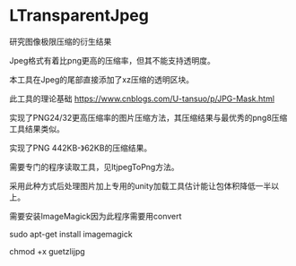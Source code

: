 # LTransparentJpeg

研究图像极限压缩的衍生结果

Jpeg格式有着比png更高的压缩率，但其不能支持透明度。

本工具在Jpeg的尾部直接添加了xz压缩的透明区块。

此工具的理论基础 https://www.cnblogs.com/U-tansuo/p/JPG-Mask.html

实现了PNG24/32更高压缩率的图片压缩方法，其压缩结果与最优秀的png8压缩工具结果类似。

实现了PNG 442KB-》62KB的压缩结果。

需要专门的程序读取工具，见ltjpegToPng方法。

采用此种方式后处理图片加上专用的unity加载工具估计能让包体积降低一半以上。

需要安装ImageMagick因为此程序需要用convert

sudo apt-get install imagemagick

chmod +x guetzlijpg
